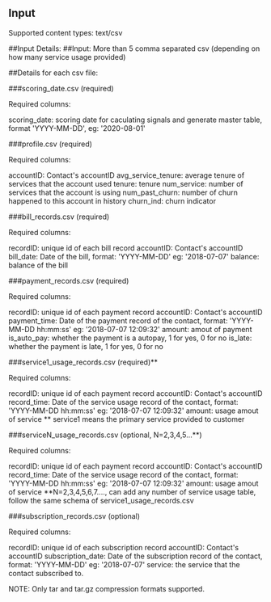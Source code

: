 ## Input
Supported content types:  text/csv

##Input Details:
##Input: More than 5 comma separated csv (depending on how many service usage provided)

##Details for each csv file:

###scoring_date.csv (required)

Required columns:

scoring_date: scoring date for caculating signals and generate master table, format 'YYYY-MM-DD', eg: '2020-08-01'

###profile.csv (required)

Required columns:

accountID: Contact's accountID
avg_service_tenure: average tenure of services that the account used
tenure: tenure
num_service: number of services that the account is using
num_past_churn: number of churn happened to this account in history
churn_ind: churn indicator


###bill_records.csv (required)

Required columns: 

recordID: unique id of each bill record
accountID: Contact's accountID
bill_date: Date of the bill, format: 'YYYY-MM-DD' eg: '2018-07-07'
balance: balance of the bill
 
###payment_records.csv (required)

Required columns: 
 
recordID: unique id of each payment record
accountID: Contact's accountID
payment_time: Date of the payment record of the contact, format: 'YYYY-MM-DD hh:mm:ss' eg: '2018-07-07 12:09:32'
amount: amout of payment
is_auto_pay: whether the payment is a autopay, 1 for yes, 0 for no
is_late: whether the payment is late, 1 for yes, 0 for no

###service1_usage_records.csv (required)**

Required columns:

recordID: unique id of each payment record
accountID: Contact's accountID
record_time: Date of the service usage record of the contact, format: 'YYYY-MM-DD hh:mm:ss' eg: '2018-07-07 12:09:32'
amount: usage amout of service
** service1 means the primary service provided to customer

###serviceN_usage_records.csv (optional, N=2,3,4,5...**)

Required columns:

recordID: unique id of each payment record
accountID: Contact's accountID
record_time: Date of the service usage record of the contact, format: 'YYYY-MM-DD hh:mm:ss' eg: '2018-07-07 12:09:32'
amount: usage amout of service
**N=2,3,4,5,6,7...., can add any number of service usage table, follow the same schema of service1_usage_records.csv

###subscription_records.csv (optional)

Required columns:

recordID: unique id of each subscription record
accountID: Contact's accountID
subscription_date: Date of the subscription record of the contact, format: 'YYYY-MM-DD' eg: '2018-07-07'
service: the service that the contact subscribed to.


NOTE:  Only tar and tar.gz compression formats supported.